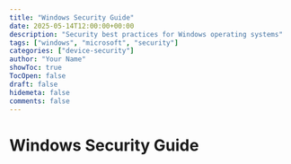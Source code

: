 ```yaml
---
title: "Windows Security Guide"
date: 2025-05-14T12:00:00+00:00
description: "Security best practices for Windows operating systems"
tags: ["windows", "microsoft", "security"]
categories: ["device-security"]
author: "Your Name"
showToc: true
TocOpen: false
draft: false
hidemeta: false
comments: false
---
```


# Windows Security Guide
